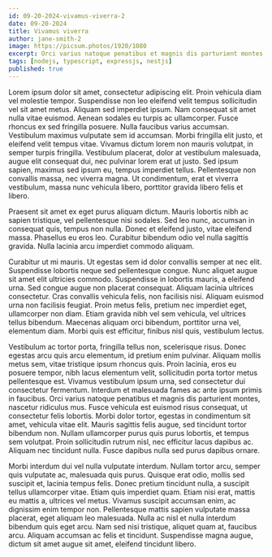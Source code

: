 ```yaml
---
id: 09-20-2024-vivamus-viverra-2
date: 09-20-2024
title: Vivamus viverra
author: jane-smith-2
image: https://picsum.photos/1920/1080
excerpt: Orci varius natoque penatibus et magnis dis parturient montes
tags: [nodejs, typescript, expressjs, nestjs]
published: true
---
```


Lorem ipsum dolor sit amet, consectetur adipiscing elit. Proin vehicula diam vel molestie tempor. Suspendisse non leo eleifend velit tempus sollicitudin vel sit amet metus. Aliquam sed imperdiet ipsum. Nam consequat sit amet nulla vitae euismod. Aenean sodales eu turpis ac ullamcorper. Fusce rhoncus ex sed fringilla posuere. Nulla faucibus varius accumsan. Vestibulum maximus vulputate sem id accumsan. Morbi fringilla elit justo, et eleifend velit tempus vitae. Vivamus dictum lorem non mauris volutpat, in semper turpis fringilla. Vestibulum placerat, dolor at vestibulum malesuada, augue elit consequat dui, nec pulvinar lorem erat ut justo. Sed ipsum sapien, maximus sed ipsum eu, tempus imperdiet tellus. Pellentesque non convallis massa, nec viverra magna. Ut condimentum, erat et viverra vestibulum, massa nunc vehicula libero, porttitor gravida libero felis et libero.

Praesent sit amet ex eget purus aliquam dictum. Mauris lobortis nibh ac sapien tristique, vel pellentesque nisi sodales. Sed leo nunc, accumsan in consequat quis, tempus non nulla. Donec et eleifend justo, vitae eleifend massa. Phasellus eu eros leo. Curabitur bibendum odio vel nulla sagittis gravida. Nulla lacinia arcu imperdiet commodo aliquam.

Curabitur ut mi mauris. Ut egestas sem id dolor convallis semper at nec elit. Suspendisse lobortis neque sed pellentesque congue. Nunc aliquet augue sit amet elit ultricies commodo. Suspendisse in lobortis mauris, a eleifend urna. Sed congue augue non placerat consequat. Aliquam lacinia ultrices consectetur. Cras convallis vehicula felis, non facilisis nisi. Aliquam euismod urna non facilisis feugiat. Proin metus felis, pretium nec imperdiet eget, ullamcorper non diam. Etiam gravida nibh vel sem vehicula, vel ultrices tellus bibendum. Maecenas aliquam orci bibendum, porttitor urna vel, elementum diam. Morbi quis est efficitur, finibus nisl quis, vestibulum lectus.

Vestibulum ac tortor porta, fringilla tellus non, scelerisque risus. Donec egestas arcu quis arcu elementum, id pretium enim pulvinar. Aliquam mollis metus sem, vitae tristique ipsum rhoncus quis. Proin lacinia, eros eu posuere tempor, nibh lacus elementum velit, sollicitudin porta tortor metus pellentesque est. Vivamus vestibulum ipsum urna, sed consectetur dui consectetur fermentum. Interdum et malesuada fames ac ante ipsum primis in faucibus. Orci varius natoque penatibus et magnis dis parturient montes, nascetur ridiculus mus. Fusce vehicula est euismod risus consequat, ut consectetur felis lobortis. Morbi dolor tortor, egestas in condimentum sit amet, vehicula vitae elit. Mauris sagittis felis augue, sed tincidunt tortor bibendum non. Nullam ullamcorper purus quis purus lobortis, et tempus sem volutpat. Proin sollicitudin rutrum nisl, nec efficitur lacus dapibus ac. Aliquam nec tincidunt nulla. Fusce dapibus nulla sed purus dapibus ornare.

Morbi interdum dui vel nulla vulputate interdum. Nullam tortor arcu, semper quis vulputate ac, malesuada quis purus. Quisque erat odio, mollis sed suscipit et, lacinia tempus felis. Donec pretium tincidunt nulla, a suscipit tellus ullamcorper vitae. Etiam quis imperdiet quam. Etiam nisi erat, mattis eu mattis a, ultrices vel metus. Vivamus suscipit accumsan enim, ac dignissim enim tempor non. Pellentesque mattis sapien vulputate massa placerat, eget aliquam leo malesuada. Nulla ac nisl et nulla interdum bibendum quis eget arcu. Nam sed nisi tristique, aliquet quam at, faucibus arcu. Aliquam accumsan ac felis et tincidunt. Suspendisse magna augue, dictum sit amet augue sit amet, eleifend tincidunt libero.
